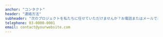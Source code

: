 ```yaml
---
anchor: "コンタクト"
header: "連絡方法"
subheader: "次のプロジェクトを私たちに任せていただけませんか？お電話またはメールでお問い合わせください。"
telephone: 03-0000-0001
email: contact@yourwebsite.com
---
```

